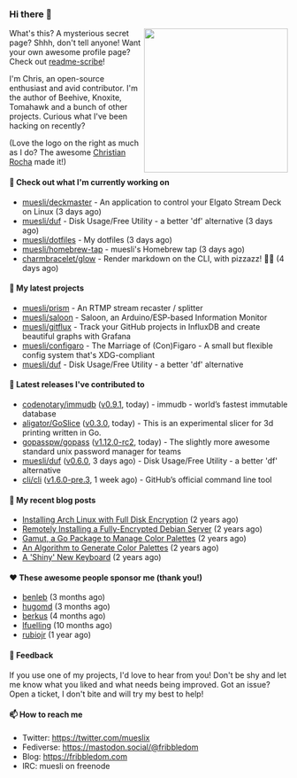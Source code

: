 ### Hi there 👋

<img align="right" src="https://raw.githubusercontent.com/muesli/muesli/master/assets/termenv.png" width="260">

What's this? A mysterious secret page? Shhh, don't tell anyone!
Want your own awesome profile page? Check out [readme-scribe](https://github.com/muesli/readme-scribe)!

I'm Chris, an open-source enthusiast and avid contributor. I'm the author of Beehive, Knoxite, Tomahawk and a bunch
of other projects. Curious what I've been hacking on recently?

(Love the logo on the right as much as I do? The awesome [Christian Rocha](https://github.com/meowgorithm/) made it!)

#### 👷 Check out what I'm currently working on

- [muesli/deckmaster](https://github.com/muesli/deckmaster) - An application to control your Elgato Stream Deck on Linux (3 days ago)
- [muesli/duf](https://github.com/muesli/duf) - Disk Usage/Free Utility - a better &#39;df&#39; alternative (3 days ago)
- [muesli/dotfiles](https://github.com/muesli/dotfiles) - My dotfiles (3 days ago)
- [muesli/homebrew-tap](https://github.com/muesli/homebrew-tap) - muesli&#39;s Homebrew tap (3 days ago)
- [charmbracelet/glow](https://github.com/charmbracelet/glow) - Render markdown on the CLI, with pizzazz! 💅🏻 (4 days ago)

#### 🌱 My latest projects

- [muesli/prism](https://github.com/muesli/prism) - An RTMP stream recaster / splitter
- [muesli/saloon](https://github.com/muesli/saloon) - Saloon, an Arduino/ESP-based Information Monitor
- [muesli/gitflux](https://github.com/muesli/gitflux) - Track your GitHub projects in InfluxDB and create beautiful graphs with Grafana
- [muesli/configaro](https://github.com/muesli/configaro) - The Marriage of (Con)Figaro - A small but flexible config system that&#39;s XDG-compliant
- [muesli/duf](https://github.com/muesli/duf) - Disk Usage/Free Utility - a better &#39;df&#39; alternative

#### 🔭 Latest releases I've contributed to

- [codenotary/immudb](https://github.com/codenotary/immudb) ([v0.9.1](https://github.com/codenotary/immudb/releases/tag/v0.9.1), today) - immudb - world’s fastest immutable database
- [aligator/GoSlice](https://github.com/aligator/GoSlice) ([v0.3.0](https://github.com/aligator/GoSlice/releases/tag/v0.3.0), today) - This is an experimental slicer for 3d printing written in Go.
- [gopasspw/gopass](https://github.com/gopasspw/gopass) ([v1.12.0-rc2](https://github.com/gopasspw/gopass/releases/tag/v1.12.0-rc2), today) - The slightly more awesome standard unix password manager for teams
- [muesli/duf](https://github.com/muesli/duf) ([v0.6.0](https://github.com/muesli/duf/releases/tag/v0.6.0), 3 days ago) - Disk Usage/Free Utility - a better &#39;df&#39; alternative
- [cli/cli](https://github.com/cli/cli) ([v1.6.0-pre.3](https://github.com/cli/cli/releases/tag/v1.6.0-pre.3), 1 week ago) - GitHub’s official command line tool

#### 📜 My recent blog posts

- [Installing Arch Linux with Full Disk Encryption](https://fribbledom.com/posts/encrypted-arch-install/) (2 years ago)
- [Remotely Installing a Fully-Encrypted Debian Server](https://fribbledom.com/posts/encrypted-remote-debian-install/) (2 years ago)
- [Gamut, a Go Package to Manage Color Palettes](https://fribbledom.com/posts/gamut-package-to-handle-color-palettes/) (2 years ago)
- [An Algorithm to Generate Color Palettes](https://fribbledom.com/posts/an-algorithm-to-generate-color-palettes/) (2 years ago)
- [A &#39;Shiny&#39; New Keyboard](https://fribbledom.com/posts/a-shiny-new-keyboard/) (2 years ago)

#### ❤️ These awesome people sponsor me (thank you!)

- [benleb](https://github.com/benleb) (3 months ago)
- [hugomd](https://github.com/hugomd) (3 months ago)
- [berkus](https://github.com/berkus) (4 months ago)
- [lfuelling](https://github.com/lfuelling) (10 months ago)
- [rubiojr](https://github.com/rubiojr) (1 year ago)

#### 💬 Feedback

If you use one of my projects, I'd love to hear from you! Don't be shy and let me know what you liked
and what needs being improved. Got an issue? Open a ticket, I don't bite and will try my best to help!

#### 📫 How to reach me

- Twitter: https://twitter.com/mueslix
- Fediverse: https://mastodon.social/@fribbledom
- Blog: https://fribbledom.com
- IRC: muesli on freenode
